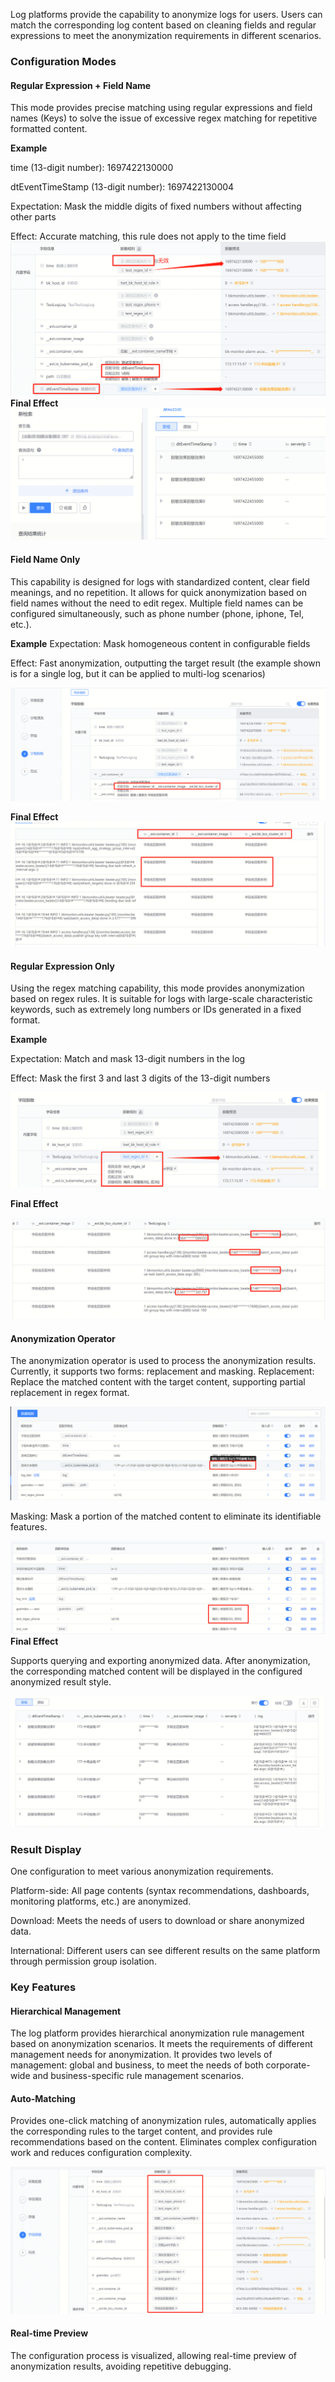 Log platforms provide the capability to anonymize logs for users. Users can match the corresponding log content based on cleaning fields and regular expressions to meet the anonymization requirements in different scenarios.

### Configuration Modes
#### Regular Expression + Field Name
This mode provides precise matching using regular expressions and field names (Keys) to solve the issue of excessive regex matching for repetitive formatted content. 

**Example**

time (13-digit number): 1697422130000 

dtEventTimeStamp (13-digit number): 1697422130004 

Expectation: Mask the middle digits of fixed numbers without affecting other parts 

Effect: Accurate matching, this rule does not apply to the time field
![Alt text](media/2024072415110.png)
**Final Effect**
![Alt text](media/2024072415111.png)

#### Field Name Only
This capability is designed for logs with standardized content, clear field meanings, and no repetition. It allows for quick anonymization based on field names without the need to edit regex. Multiple field names can be configured simultaneously, such as phone number (phone, iphone, Tel, etc.).

**Example**
Expectation: Mask homogeneous content in configurable fields 

Effect: Fast anonymization, outputting the target result (the example shown is for a single log, but it can be applied to multi-log scenarios)

![Alt text](media/2024072415112.png)

**Final Effect**
![Alt text](media/2024072415113.png)

#### Regular Expression Only
Using the regex matching capability, this mode provides anonymization based on regex rules. It is suitable for logs with large-scale characteristic keywords, such as extremely long numbers or IDs generated in a fixed format.

**Example**

Expectation: Match and mask 13-digit numbers in the log 

Effect: Mask the first 3 and last 3 digits of the 13-digit numbers

![Alt text](media/2024072415114.png)

**Final Effect**

![Alt text](media/2024072415115.png)

#### Anonymization Operator
The anonymization operator is used to process the anonymization results. Currently, it supports two forms: replacement and masking. Replacement: Replace the matched content with the target content, supporting partial replacement in regex format.

![Alt text](media/2024072415116.png)

Masking: Mask a portion of the matched content to eliminate its identifiable features. 

![Alt text](media/2024072415117.png)
**Final Effect**

Supports querying and exporting anonymized data. After anonymization, the corresponding matched content will be displayed in the configured anonymized result style.

![Alt text](media/2024072415118.png)

### Result Display
One configuration to meet various anonymization requirements. 

Platform-side: All page contents (syntax recommendations, dashboards, monitoring platforms, etc.) are anonymized. 

Download: Meets the needs of users to download or share anonymized data. 

International: Different users can see different results on the same platform through permission group isolation.

### Key Features
#### Hierarchical Management
The log platform provides hierarchical anonymization rule management based on anonymization scenarios. It meets the requirements of different management needs for anonymization. It provides two levels of management: global and business, to meet the needs of both corporate-wide and business-specific rule management scenarios.

#### Auto-Matching
Provides one-click matching of anonymization rules, automatically applies the corresponding rules to the target content, and provides rule recommendations based on the content. Eliminates complex configuration work and reduces configuration complexity. 

![Alt text](media/2024072415119.png)

#### Real-time Preview
The configuration process is visualized, allowing real-time preview of anonymization results, avoiding repetitive debugging.
